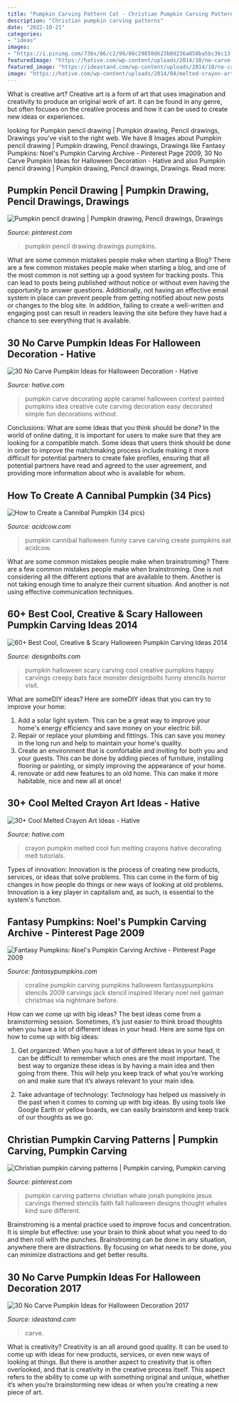 ```yaml
---
title: "Pumpkin Carving Pattern Cat - Christian Pumpkin Carving Patterns"
description: "Christian pumpkin carving patterns"
date: "2022-10-21"
categories:
- "ideas"
images:
- "https://i.pinimg.com/736x/86/c2/98/86c29850d623b0d236a050ba5bc36c13.jpg"
featuredImage: "https://hative.com/wp-content/uploads/2014/10/no-carve-pumpkin-ideas/4-caramel-apple.jpg"
featured_image: "https://ideastand.com/wp-content/uploads/2014/10/no-carve-pumpkin-ideas/15-monster.jpg"
image: "https://hative.com/wp-content/uploads/2014/04/melted-crayon-art/22-melted-crayon-pumpkin-fun.jpg"
---
```



What is creative art?
Creative art is a form of art that uses imagination and creativity to produce an original work of art. It can be found in any genre, but often focuses on the creative process and how it can be used to create new ideas or experiences.

	

		
looking for Pumpkin pencil drawing | Pumpkin drawing, Pencil drawings, Drawings you've visit to the right web. We have 8 Images about Pumpkin pencil drawing | Pumpkin drawing, Pencil drawings, Drawings like Fantasy Pumpkins: Noel&#039;s Pumpkin Carving Archive - Pinterest Page 2009, 30 No Carve Pumpkin Ideas for Halloween Decoration - Hative and also Pumpkin pencil drawing | Pumpkin drawing, Pencil drawings, Drawings. Read more:
		
    
## Pumpkin Pencil Drawing | Pumpkin Drawing, Pencil Drawings, Drawings

<img loading=lazy src="https://i.pinimg.com/736x/86/c2/98/86c29850d623b0d236a050ba5bc36c13.jpg" onerror="this.onerror=null;this.src='https://tse2.mm.bing.net/th?id=OIP.khCwrhzxM0kf0Q12w4nnDgHaKO&amp;pid=15.1';" alt="Pumpkin pencil drawing | Pumpkin drawing, Pencil drawings, Drawings">

_Source: pinterest.com_

>pumpkin pencil drawing drawings pumpkins. 

	

What are some common mistakes people make when starting a Blog?
There are a few common mistakes people make when starting a blog, and one of the most common is not setting up a good system for tracking posts. This can lead to posts being published without notice or without even having the opportunity to answer questions. Additionally, not having an effective email system in place can prevent people from getting notified about new posts or changes to the blog site. In addition, failing to create a well-written and engaging post can result in readers leaving the site before they have had a chance to see everything that is available.

    
## 30 No Carve Pumpkin Ideas For Halloween Decoration - Hative

<img loading=lazy src="https://hative.com/wp-content/uploads/2014/10/no-carve-pumpkin-ideas/4-caramel-apple.jpg" onerror="this.onerror=null;this.src='https://tse4.mm.bing.net/th?id=OIP.ZVifJVHUjIqDMw6u-qCJdAHaJ4&amp;pid=15.1';" alt="30 No Carve Pumpkin Ideas for Halloween Decoration - Hative">

_Source: hative.com_

>pumpkin carve decorating apple caramel halloween contest painted pumpkins idea creative cute carving decoration easy decorated simple fun decorations without. 

	

Conclusions: What are some Ideas that you think should be done?
In the world of online dating, it is important for users to make sure that they are looking for a compatible match. Some ideas that users think should be done in order to improve the matchmaking process include making it more difficult for potential partners to create fake profiles, ensuring that all potential partners have read and agreed to the user agreement, and providing more information about who is available for whom.

    
## How To Create A Cannibal Pumpkin (34 Pics)

<img loading=lazy src="http://acidcow.com/pics/20101006/cannibal_pumpkin_29.jpg" onerror="this.onerror=null;this.src='https://tse4.mm.bing.net/th?id=OIP.FGeiMP2966SMtCioaa86SAHaFj&amp;pid=15.1';" alt="How to Create a Cannibal Pumpkin (34 pics)">

_Source: acidcow.com_

>pumpkin cannibal halloween funny carve carving create pumpkins eat acidcow. 

	

What are some common mistakes people make when brainstroming?
There are a few common mistakes people make when brainstroming. One is not considering all the different options that are available to them. Another is not taking enough time to analyze their current situation. And another is not using effective communication techniques.

    
## 60+ Best Cool, Creative &amp; Scary Halloween Pumpkin Carving Ideas 2014

<img loading=lazy src="http://www.designbolts.com/wp-content/uploads/2014/09/happy_halloween_2014_Pumpkin_Ideas.jpg" onerror="this.onerror=null;this.src='https://tse1.mm.bing.net/th?id=OIP.VmFl0p94YT8SKnd6GdKrsAHaHB&amp;pid=15.1';" alt="60+ Best Cool, Creative &amp; Scary Halloween Pumpkin Carving Ideas 2014">

_Source: designbolts.com_

>pumpkin halloween scary carving cool creative pumpkins happy carvings creepy bats face monster designbolts funny stencils horror visit. 

	

What are someDIY ideas?
Here are someDIY ideas that you can try to improve your home:
1. Add a solar light system. This can be a great way to improve your home's energy efficiency and save money on your electric bill.
2. Repair or replace your plumbing and fittings. This can save you money in the long run and help to maintain your home's quality.
3. Create an environment that is comfortable and inviting for both you and your guests. This can be done by adding pieces of furniture, installing flooring or painting, or simply improving the appearance of your home.
4. renovate or add new features to an old home. This can make it more habitable, nice and new all at once!

    
## 30+ Cool Melted Crayon Art Ideas - Hative

<img loading=lazy src="https://hative.com/wp-content/uploads/2014/04/melted-crayon-art/22-melted-crayon-pumpkin-fun.jpg" onerror="this.onerror=null;this.src='https://tse4.mm.bing.net/th?id=OIP.otXbyXiumBhFG0ViGFnH8QHaJ6&amp;pid=15.1';" alt="30+ Cool Melted Crayon Art Ideas - Hative">

_Source: hative.com_

>crayon pumpkin melted cool fun melting crayons hative decorating melt tutorials. 

	

Types of innovation:
Innovation is the process of creating new products, services, or ideas that solve problems. This can come in the form of big changes in how people do things or new ways of looking at old problems. Innovation is a key player in capitalism and, as such, is essential to the system's function.

    
## Fantasy Pumpkins: Noel&#039;s Pumpkin Carving Archive - Pinterest Page 2009

<img loading=lazy src="https://www.fantasypumpkins.com/2009-pumpkins/coraline278.jpg" onerror="this.onerror=null;this.src='https://tse3.mm.bing.net/th?id=OIP.DjWeJgEQqbGpUNzP9tO8cwHaGx&amp;pid=15.1';" alt="Fantasy Pumpkins: Noel&#039;s Pumpkin Carving Archive - Pinterest Page 2009">

_Source: fantasypumpkins.com_

>coraline pumpkin carving pumpkins halloween fantasypumpkins stencils 2009 carvings jack stencil inspired literary noel neil gaiman christmas via nightmare before. 

	

How can we come up with big ideas?
The best ideas come from a brainstorming session. Sometimes, it’s just easier to think broad thoughts when you have a lot of different ideas in your head. Here are some tips on how to come up with big ideas:
1. Get organized: When you have a lot of different ideas in your head, it can be difficult to remember which ones are the most important. The best way to organize these ideas is by having a main idea and then going from there. This will help you keep track of what you’re working on and make sure that it’s always relevant to your main idea.

2. Take advantage of technology: Technology has helped us massively in the past when it comes to coming up with big ideas. By using tools like Google Earth or yellow boards, we can easily brainstorm and keep track of our thoughts as we go.

    
## Christian Pumpkin Carving Patterns | Pumpkin Carving, Pumpkin Carving

<img loading=lazy src="https://i.pinimg.com/736x/52/ce/4d/52ce4d99f8f68ab45b0a9632a436c89a--pumpkin-carving-patterns-pumpkin-carvings.jpg" onerror="this.onerror=null;this.src='https://tse3.mm.bing.net/th?id=OIP.ON1OWlUGd6tRviLiZGHH9gHaHa&amp;pid=15.1';" alt="Christian pumpkin carving patterns | Pumpkin carving, Pumpkin carving">

_Source: pinterest.com_

>pumpkin carving patterns christian whale jonah pumpkins jesus carvings themed stencils faith fall halloween designs thought whales kind sure different. 

	

Brainstroming is a mental practice used to improve focus and concentration. It is simple but effective: use your brain to think about what you need to do and then roll with the punches. Brainstroming can be done in any situation, anywhere there are distractions. By focusing on what needs to be done, you can minimize distractions and get better results.

    
## 30 No Carve Pumpkin Ideas For Halloween Decoration 2017

<img loading=lazy src="https://ideastand.com/wp-content/uploads/2014/10/no-carve-pumpkin-ideas/15-monster.jpg" onerror="this.onerror=null;this.src='https://tse3.mm.bing.net/th?id=OIP.u7tRLfA-l9ThrP8uA1VBrgHaJ4&amp;pid=15.1';" alt="30 No Carve Pumpkin Ideas for Halloween Decoration 2017">

_Source: ideastand.com_

>carve. 

	

What is creativity?
Creativity is an all around good quality. It can be used to come up with ideas for new products, services, or even new ways of looking at things. But there is another aspect to creativity that is often overlooked, and that is creativity in the creative process itself. This aspect refers to the ability to come up with something original and unique, whether it’s when you’re brainstorming new ideas or when you’re creating a new piece of art.


